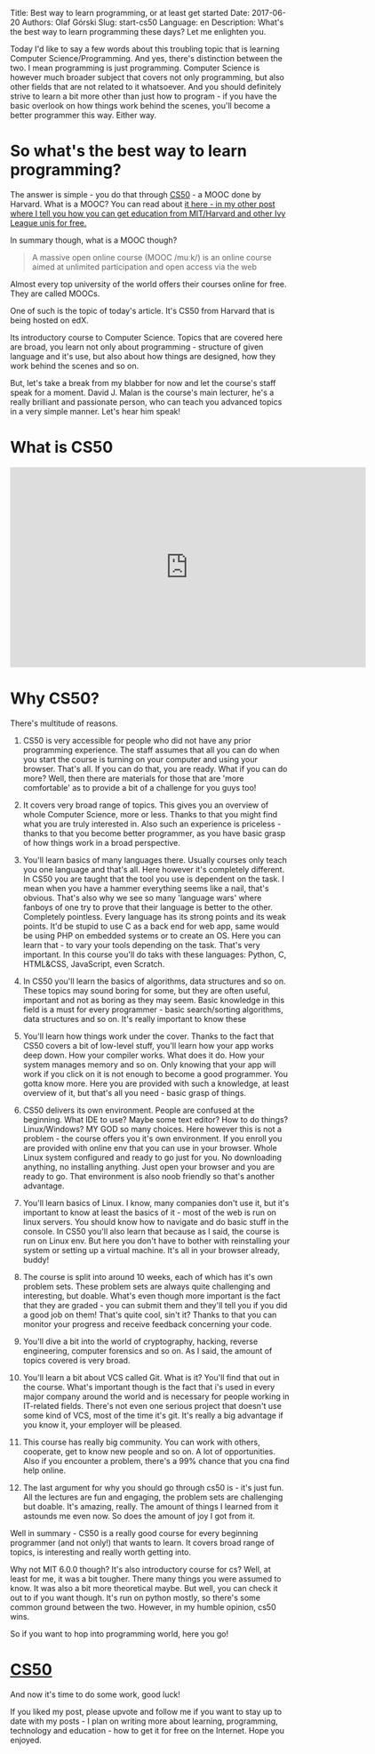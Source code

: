Title:  Best way to learn programming, or at least get started
Date:   2017-06-20
Authors: Olaf Górski
Slug: start-cs50
Language: en
Description: What's the best way to learn programming these days? Let me enlighten you.

Today I'd like to say a few words about this troubling topic that is learning Computer Science/Programming. And yes, there's distinction between the two. I mean programming is just programming. Computer Science is however much broader subject that covers not only programming, but also other fields that are not related to it whatsoever. And you should definitely strive to learn a bit more other than just how to program - if you have the basic overlook on how things work behind the scenes, you'll become a better programmer this way. Either way.  

# So what's the best way to learn programming?

The answer is simple - you do that through [CS50](https://www.edx.org/course/introduction-computer-science-harvardx-cs50x) - a MOOC done by Harvard. What is a MOOC? You can read about [it here - in my other post where I tell you how you can get education from MIT/Harvard and other Ivy League unis for free.](https://steemit.com/science/@grski/how-to-get-education-from-harvard-mit-for-free)

In summary though, what is a MOOC though?

> A massive open online course (MOOC /muːk/) is an online course aimed at unlimited participation and open access via the web

Almost every top university of the world offers their courses online for free. They are called MOOCs.

One of such is the topic of today's article. It's CS50 from Harvard that is being hosted on edX.

Its introductory course to Computer Science. Topics that are covered here are broad, you learn not only about programming - structure of given language and it's use, but also about how things are designed, how they work behind the scenes and so on.

But, let's take a break from my blabber for now and let the course's staff speak for a moment. David J. Malan is the course's main lecturer, he's a really brilliant and passionate person, who can teach you advanced topics in a very simple manner. Let's hear him speak!

# What is CS50

<div>

<div class="videoWrapper"><iframe frameborder="0" allowfullscreen="allowfullscreen" webkitallowfullscreen="webkitallowfullscreen" mozallowfullscreen="mozallowfullscreen" src="https://www.youtube.com/embed/5dFxQRcsKpw" width="640" height="360"></iframe></div>

</div>

# Why CS50?

There's multitude of reasons.

1.  CS50 is very accessible for people who did not have any prior programming experience. The staff assumes that all you can do when you start the course is turning on your computer and using your browser. That's all. If you can do that, you are ready. What if you can do more? Well, then there are materials for those that are 'more comfortable' as to provide a bit of a challenge for you guys too!

2.  It covers very broad range of topics. This gives you an overview of whole Computer Science, more or less. Thanks to that you might find what you are truly interested in. Also such an experience is priceless - thanks to that you become better programmer, as you have basic grasp of how things work in a broad perspective.

3.  You'll learn basics of many languages there. Usually courses only teach you one language and that's all. Here however it's completely different. In CS50 you are taught that the tool you use is dependent on the task. I mean when you have a hammer everything seems like a nail, that's obvious. That's also why we see so many 'language wars' where fanboys of one try to prove that their language is better to the other. Completely pointless. Every language has its strong points and its weak points. It'd be stupid to use C as a back end for web app, same would be using PHP on embedded systems or to create an OS. Here you can learn that - to vary your tools depending on the task. That's very important. In this course you'll do taks with these languages: Python, C, HTML&CSS, JavaScript, even Scratch.

4.  In CS50 you'll learn the basics of algorithms, data structures and so on. These topics may sound boring for some, but they are often useful, important and not as boring as they may seem. Basic knowledge in this field is a must for every programmer - basic search/sorting algorithms, data structures and so on. It's really important to know these

5.  You'll learn how things work under the cover. Thanks to the fact that CS50 covers a bit of low-level stuff, you'll learn how your app works deep down. How your compiler works. What does it do. How your system manages memory and so on. Only knowing that your app will work if you click on it is not enough to become a good programmer. You gotta know more. Here you are provided with such a knowledge, at least overview of it, but that's all you need - basic grasp of things.

6.  CS50 delivers its own environment. People are confused at the beginning. What IDE to use? Maybe some text editor? How to do things? Linux/Windows? MY GOD so many choices. Here however this is not a problem - the course offers you it's own environment. If you enroll you are provided with online env that you can use in your browser. Whole Linux system configured and ready to go just for you. No downloading anything, no installing anything. Just open your browser and you are ready to go. That environment is also noob friendly so that's another advantage.

7.  You'll learn basics of Linux. I know, many companies don't use it, but it's important to know at least the basics of it - most of the web is run on linux servers. You should know how to navigate and do basic stuff in the console. In CS50 you'll also learn that because as I said, the course is run on Linux env. But here you don't have to bother with reinstalling your system or setting up a virtual machine. It's all in your browser already, buddy!

8.  The course is split into around 10 weeks, each of which has it's own problem sets. These problem sets are always quite challenging and interesting, but doable. What's even though more important is the fact that they are graded - you can submit them and they'll tell you if you did a good job on them! That's quite cool, sin't it? Thanks to that you can monitor your progress and receive feedback concerning your code.

9.  You'll dive a bit into the world of cryptography, hacking, reverse engineering, computer forensics and so on. As I said, the amount of topics covered is very broad.

10.  You'll learn a bit about VCS called Git. What is it? You'll find that out in the course. What's important though is the fact that i's used in every major company around the world and is necessary for people working in IT-related fields. There's not even one serious project that doesn't use some kind of VCS, most of the time it's git. It's really a big advantage if you know it, your employer will be pleased.

11.  This course has really big community. You can work with others, cooperate, get to know new people and so on. A lot of opportunities. Also if you encounter a problem, there's a 99% chance that you cna find help online.

12.  The last argument for why you should go through cs50 is - it's just fun. All the lectures are fun and engaging, the problem sets are challenging but doable. It's amazing, really. The amount of things I learned from it astounds me even now. So does the amount of joy I got from it.

Well in summary - CS50 is a really good course for every beginning programmer (and not only!) that wants to learn. It covers broad range of topics, is interesting and really worth getting into.

Why not MIT 6.0.0 though? It's also introductory course for cs? Well, at least for me, it was a bit tougher. There many things you were assumed to know. It was also a bit more theoretical maybe. But well, you can check it out to if you want though. It's run on python mostly, so there's some common ground between the two. However, in my humble opinion, cs50 wins.

So if you want to hop into programming world, here you go!

# [CS50](https://www.edx.org/course/introduction-computer-science-harvardx-cs50x)

And now it's time to do some work, good luck!

If you liked my post, please upvote and follow me if you want to stay up to date with my posts - I plan on writing more about learning, programming, technology and education - how to get it for free on the Internet. Hope you enjoyed.

